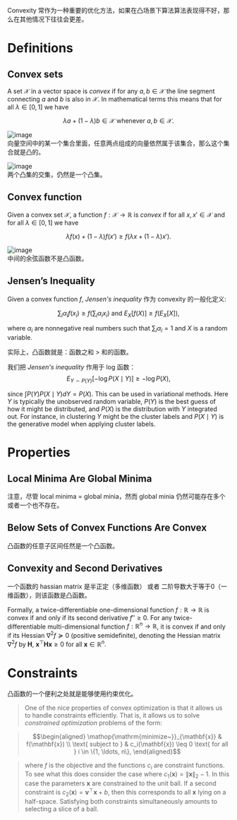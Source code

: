 Convexity 常作为一种重要的优化方法，如果在凸场景下算法算法表现得不好，那么在其他情况下往往会更差。

# Definitions

## Convex sets
A set $\mathcal{X}$ in a vector space is *convex* if for any $a, b \in \mathcal{X}$ the line segment connecting $a$ and $b$ is also in $\mathcal{X}$. In mathematical terms this means that for all $\lambda \in [0, 1]$ we have

$$\lambda  a + (1-\lambda)  b \in \mathcal{X} \text{ whenever } a, b \in \mathcal{X}.$$

![image](https://user-images.githubusercontent.com/44680953/143719825-b700c40f-cb89-4971-94a3-24cad498291b.png)   
向量空间中的某一个集合里面，任意两点组成的向量依然属于该集合，那么这个集合就是凸的。

![image](https://user-images.githubusercontent.com/44680953/143719920-a7492b6c-63a6-4082-be3b-a3f39c17d3dd.png)  
两个凸集的交集，仍然是一个凸集。

## Convex function
Given a convex set $\mathcal{X}$, a function $f: \mathcal{X} \to \mathbb{R}$ is *convex* if for all $x, x' \in \mathcal{X}$ and for all $\lambda \in [0, 1]$ we have

$$\lambda f(x) + (1-\lambda) f(x') \geq f(\lambda x + (1-\lambda) x').$$

![image](https://user-images.githubusercontent.com/44680953/143720091-668cb2e7-09c0-4c75-a25f-2c890a92733d.png)  
中间的余弦函数不是凸函数。

## Jensen’s Inequality
Given a convex function $f$, *Jensen's inequality*  作为 convexity 的一般化定义:

$$\sum_i \alpha_i f(x_i)  \geq f\left(\sum_i \alpha_i x_i\right)    \text{ and }    E_X[f(X)]  \geq f\left(E_X[X]\right),$$

where $\alpha_i$ are nonnegative real numbers such that $\sum_i \alpha_i = 1$ and $X$ is a random variable.

实际上，凸函数就是：函数之和 > 和的函数。

我们把 *Jensen's inequality* 作用于 log 函数：
$$E_{Y \sim P(Y)}[-\log P(X \mid Y)] \geq -\log P(X),$$

since $\int P(Y) P(X \mid Y) dY = P(X)$.
This can be used in variational methods. Here $Y$ is typically the unobserved random variable, $P(Y)$ is the best guess of how it might be distributed, and $P(X)$ is the distribution with $Y$ integrated out. For instance, in clustering $Y$ might be the cluster labels and $P(X \mid Y)$ is the generative model when applying cluster labels.

# Properties

## Local Minima Are Global Minima
注意，尽管 local minima = global minia，然而 global minia 仍然可能存在多个或者一个也不存在。

## Below Sets of Convex Functions Are Convex
凸函数的任意子区间任然是一个凸函数。

## Convexity and Second Derivatives
一个函数的 hassian matrix 是半正定（多维函数） 或者 二阶导数大于等于0（一维函数），则该函数是凸函数。

Formally, a twice-differentiable one-dimensional function $f: \mathbb{R} \rightarrow \mathbb{R}$ is convex
if and only if its second derivative $f'' \geq 0$. For any twice-differentiable multi-dimensional function $f: \mathbb{R}^{n} \rightarrow \mathbb{R}$,
it is convex if and only if its Hessian $\nabla^2f \succeq 0$ (positive semidefinite), denoting the Hessian matrix $\nabla^2f$ by $\mathbf{H}$,
$\mathbf{x}^\top \mathbf{H} \mathbf{x} \geq 0$
for all $\mathbf{x} \in \mathbb{R}^n$.

# Constraints
凸函数的一个便利之处就是能够使用约束优化。
> One of the nice properties of convex optimization is that it allows us to handle constraints efficiently. That is, it allows us to solve *constrained optimization* problems of the form:

> $$\begin{aligned} \mathop{\mathrm{minimize~}}_{\mathbf{x}} & f(\mathbf{x}) \\
    \text{ subject to } & c_i(\mathbf{x}) \leq 0 \text{ for all } i \in \{1, \ldots, n\},
\end{aligned}$$

> where $f$ is the objective and the functions $c_i$ are constraint functions. To see what this does consider the case where $c_1(\mathbf{x}) = \|\mathbf{x}\|_2 - 1$. In this case the parameters $\mathbf{x}$ are constrained to the unit ball. If a second constraint is $c_2(\mathbf{x}) = \mathbf{v}^\top \mathbf{x} + b$, then this corresponds to all $\mathbf{x}$ lying on a half-space. Satisfying both constraints simultaneously amounts to selecting a slice of a ball.


##
